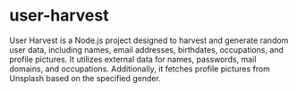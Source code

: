 # user-harvest
User Harvest is a Node.js project designed to harvest and generate random user data, including names, email addresses, birthdates, occupations, and profile pictures. It utilizes external data for names, passwords, mail domains, and occupations. Additionally, it fetches profile pictures from Unsplash based on the specified gender.
